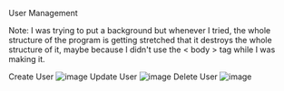 User Management

Note: I was trying to put a background but whenever I tried, the whole structure of the program is getting stretched that it destroys the whole structure of it, maybe because I didn't use the < body > tag while I was making it.



Create User
![image](https://github.com/user-attachments/assets/f5334062-4497-47b7-8562-07daf57862bb)
Update User
![image](https://github.com/user-attachments/assets/019cd93a-10c9-4829-b655-d2ce6f2efdec)
Delete User
![image](https://github.com/user-attachments/assets/6261aaed-06ad-4a8f-8ad5-be86917d4b38)

